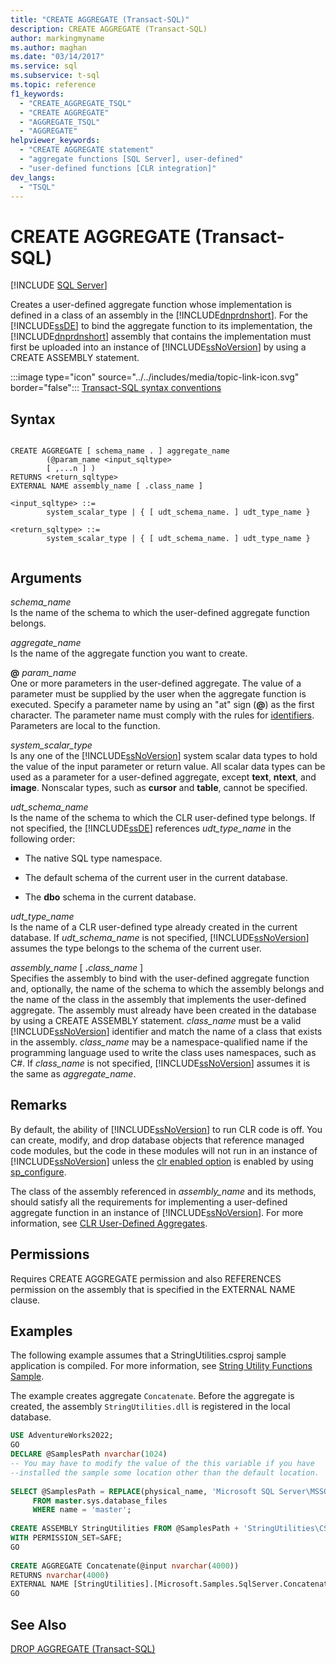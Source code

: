 ```yaml
---
title: "CREATE AGGREGATE (Transact-SQL)"
description: CREATE AGGREGATE (Transact-SQL)
author: markingmyname
ms.author: maghan
ms.date: "03/14/2017"
ms.service: sql
ms.subservice: t-sql
ms.topic: reference
f1_keywords:
  - "CREATE_AGGREGATE_TSQL"
  - "CREATE AGGREGATE"
  - "AGGREGATE_TSQL"
  - "AGGREGATE"
helpviewer_keywords:
  - "CREATE AGGREGATE statement"
  - "aggregate functions [SQL Server], user-defined"
  - "user-defined functions [CLR integration]"
dev_langs:
  - "TSQL"
---
```

# CREATE AGGREGATE (Transact-SQL)
[!INCLUDE [SQL Server](../../includes/applies-to-version/sql-asdbmi.md)]

  Creates a user-defined aggregate function whose implementation is defined in a class of an assembly in the [!INCLUDE[dnprdnshort](../../includes/dnprdnshort-md.md)]. For the [!INCLUDE[ssDE](../../includes/ssde-md.md)] to bind the aggregate function to its implementation, the [!INCLUDE[dnprdnshort](../../includes/dnprdnshort-md.md)] assembly that contains the implementation must first be uploaded into an instance of [!INCLUDE[ssNoVersion](../../includes/ssnoversion-md.md)] by using a CREATE ASSEMBLY statement.  
  
 :::image type="icon" source="../../includes/media/topic-link-icon.svg" border="false"::: [Transact-SQL syntax conventions](../../t-sql/language-elements/transact-sql-syntax-conventions-transact-sql.md)  
  
## Syntax  
  
```syntaxsql
  
CREATE AGGREGATE [ schema_name . ] aggregate_name  
        (@param_name <input_sqltype>   
        [ ,...n ] )  
RETURNS <return_sqltype>  
EXTERNAL NAME assembly_name [ .class_name ]  
  
<input_sqltype> ::=  
        system_scalar_type | { [ udt_schema_name. ] udt_type_name }  
  
<return_sqltype> ::=  
        system_scalar_type | { [ udt_schema_name. ] udt_type_name }  
  
```  
  
## Arguments
 *schema_name*  
 Is the name of the schema to which the user-defined aggregate function belongs.  
  
 *aggregate_name*  
 Is the name of the aggregate function you want to create.  
  
 **@** _param_name_  
 One or more parameters in the user-defined aggregate. The value of a parameter must be supplied by the user when the aggregate function is executed. Specify a parameter name by using an "at" sign (**@**) as the first character. The parameter name must comply with the rules for [identifiers](../../relational-databases/databases/database-identifiers.md). Parameters are local to the function.  
  
 *system_scalar_type*  
 Is any one of the [!INCLUDE[ssNoVersion](../../includes/ssnoversion-md.md)] system scalar data types to hold the value of the input parameter or return value. All scalar data types can be used as a parameter for a user-defined aggregate, except **text**, **ntext**, and **image**. Nonscalar types, such as **cursor** and **table**, cannot be specified.  
  
 *udt_schema_name*  
 Is the name of the schema to which the CLR user-defined type belongs. If not specified, the [!INCLUDE[ssDE](../../includes/ssde-md.md)] references *udt_type_name* in the following order:  
  
-   The native SQL type namespace.  
  
-   The default schema of the current user in the current database.  
  
-   The **dbo** schema in the current database.  
  
 *udt_type_name*  
 Is the name of a CLR user-defined type already created in the current database. If *udt_schema_name* is not specified, [!INCLUDE[ssNoVersion](../../includes/ssnoversion-md.md)] assumes the type belongs to the schema of the current user.  
  
 *assembly_name* [ **.**_class_name_ ]  
 Specifies the assembly to bind with the user-defined aggregate function and, optionally, the name of the schema to which the assembly belongs and the name of the class in the assembly that implements the user-defined aggregate. The assembly must already have been created in the database by using a CREATE ASSEMBLY statement. *class_name* must be a valid [!INCLUDE[ssNoVersion](../../includes/ssnoversion-md.md)] identifier and match the name of a class that exists in the assembly. *class_name* may be a namespace-qualified name if the programming language used to write the class uses namespaces, such as C#. If *class_name* is not specified, [!INCLUDE[ssNoVersion](../../includes/ssnoversion-md.md)] assumes it is the same as *aggregate_name*.  
  
## Remarks  
 By default, the ability of [!INCLUDE[ssNoVersion](../../includes/ssnoversion-md.md)] to run CLR code is off. You can create, modify, and drop database objects that reference managed code modules, but the code in these modules will not run in an instance of [!INCLUDE[ssNoVersion](../../includes/ssnoversion-md.md)] unless the [clr enabled option](../../database-engine/configure-windows/clr-enabled-server-configuration-option.md) is enabled by using [sp_configure](../../relational-databases/system-stored-procedures/sp-configure-transact-sql.md).  
  
 The class of the assembly referenced in *assembly_name* and its methods, should satisfy all the requirements for implementing a user-defined aggregate function in an instance of [!INCLUDE[ssNoVersion](../../includes/ssnoversion-md.md)]. For more information, see [CLR User-Defined Aggregates](../../relational-databases/clr-integration-database-objects-user-defined-functions/clr-user-defined-aggregates.md).  
  
## Permissions  
 Requires CREATE AGGREGATE permission and also REFERENCES permission on the assembly that is specified in the EXTERNAL NAME clause.  
  
## Examples  
 The following example assumes that a StringUtilities.csproj sample application is compiled. For more information, see [String Utility Functions Sample](/previous-versions/sql/sql-server-2016/ff878119(v=sql.130)).  
  
 The example creates aggregate `Concatenate`. Before the aggregate is created, the assembly `StringUtilities.dll` is registered in the local database.  
  
```sql  
USE AdventureWorks2022;  
GO  
DECLARE @SamplesPath nvarchar(1024)  
-- You may have to modify the value of the this variable if you have  
--installed the sample some location other than the default location.  
  
SELECT @SamplesPath = REPLACE(physical_name, 'Microsoft SQL Server\MSSQL13.MSSQLSERVER\MSSQL\DATA\master.mdf', 'Microsoft SQL Server\130\Samples\Engine\Programmability\CLR\')   
     FROM master.sys.database_files   
     WHERE name = 'master';  
  
CREATE ASSEMBLY StringUtilities FROM @SamplesPath + 'StringUtilities\CS\StringUtilities\bin\debug\StringUtilities.dll'  
WITH PERMISSION_SET=SAFE;  
GO  
  
CREATE AGGREGATE Concatenate(@input nvarchar(4000))  
RETURNS nvarchar(4000)  
EXTERNAL NAME [StringUtilities].[Microsoft.Samples.SqlServer.Concatenate];  
GO  
```  
  
## See Also  
 [DROP AGGREGATE &#40;Transact-SQL&#41;](../../t-sql/statements/drop-aggregate-transact-sql.md)  
  
